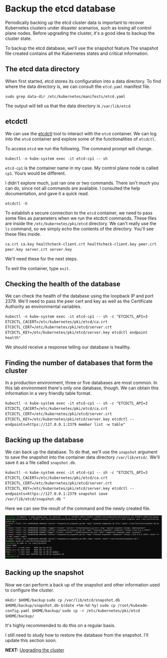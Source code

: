# Backup the etcd database

Periodically backing up the etcd cluster data is important to recover Kubernetes clusters under disaster scenarios, such as losing all control plane nodes. Before upgrading the cluster, it's a good idea to backup the cluster state.

To backup the etcd database, we'll use the snapshot feature.The snapshot file created contains all the Kubernetes states and critical information.

## The etcd data directory

When first started, etcd stores its configuration into a data directory. To find where the data directory is, we can consult the `etcd.yaml` manifest file.

`sudo grep data-dir /etc/kubernetes/manifests/etcd.yaml`

The output will tell us that the data directory is `/var/lib/etcd`.

## etcdctl

We can use the [etcdctl](https://etcd.io/docs/v3.4/dev-guide/interacting_v3/) tool to interact with the `etcd` container. We can log into the `etcd` container and explore some of the functionalities of `etcdctl`.

To access `etcd` we run the following. The command prompt will change.

`kubectl -n kube-system exec -it etcd-cp1 -- sh`

`etcd-cp1` is the container name in my case. My control plane node is called `cp1`. Yours would be different.

I didn't explore much, just ran one or two commands. There isn't much you can do, since not all commands are available. I consulted the help documentation, and gave it a quick read.

`etcdctl -h`

To establish a secure connection to the `etcd` container, we need to pass some files as parameters when we run the etcdctl commands. These files are inside the `/etc/kubernetes/pki/etcd` directory. We can't really use the `ls` command, so we simply echo the contents of the directory. You'll see these files inside.

`ca.crt ca.key healthcheck-client.crt healthcheck-client.key peer.crt peer.key server.crt server.key`

We'll need these for the next steps.

To exit the container, type `exit`.

## Checking the health of the database

We can check the health of the database using the loopback IP and port 2379. We'll need to pass the peer cert and key as well as the Certificate Authority as environmental variables.

`kubectl -n kube-system exec -it etcd-cp1 -- sh -c "ETCDCTL_API=3 ETCDCTL_CACERT=/etc/kubernetes/pki/etcd/ca.crt ETCDCTL_CERT=/etc/kubernetes/pki/etcd/server.crt ETCDCTL_KEY=/etc/kubernetes/pki/etcd/server.key etcdctl endpoint health"`

We should receive a response telling our database is healthy.

## Finding the number of databases that form the cluster

In a production environment, three or five databases are most common. In this lab environment there's only one database, though. We can obtain this information in a very friendly table format.

`kubectl -n kube-system exec -it etcd-cp1 -- sh -c "ETCDCTL_API=3 ETCDCTL_CACERT=/etc/kubernetes/pki/etcd/ca.crt ETCDCTL_CERT=/etc/kubernetes/pki/etcd/server.crt ETCDCTL_KEY=/etc/kubernetes/pki/etcd/server.key etcdctl --endpoints=https://127.0.0.1:2379 member list -w table"`

## Backing up the database

We can back up the database. To do that, we'll use the `snapshot` argument to save the snapshot into the container data directory `/var/lib/etcd/`. We'll save it as a file called `snapshot.db`.

`kubectl -n kube-system exec -it etcd-cp1 -- sh -c "ETCDCTL_API=3 ETCDCTL_CACERT=/etc/kubernetes/pki/etcd/ca.crt ETCDCTL_CERT=/etc/kubernetes/pki/etcd/server.crt ETCDCTL_KEY=/etc/kubernetes/pki/etcd/server.key etcdctl --endpoints=https://127.0.0.1:2379 snapshot save /var/lib/etcd/snapshot.db "`

Here we can see the result of the command and the newly created file.

![snaphot](../../media/saved_snapshot.png)

## Backing up the snapshot

Now we can perform a back up of the snapshot and other information used to configure the cluster.

`mkdir $HOME/backup`
`sudo cp /var/lib/etcd/snapshot.db $HOME/backup/snapshot.db-$(date +%m-%d-%y)`
`sudo cp /root/kubeadm-config.yaml $HOME/backup/`
`sudo cp -r /etc/kubernetes/pki/etcd $HOME/backup/`

It's highly recommended to do this on a regular basis.

I still need to study how to restore the database from the snapshot. I'll update this section soon.

**NEXT:** [Upgrading the cluster](upgrade_cluster.md)
